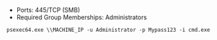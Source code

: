 - Ports: 445/TCP (SMB)
- Required Group Memberships: Administrators

```
psexec64.exe \\MACHINE_IP -u Administrator -p Mypass123 -i cmd.exe
```
